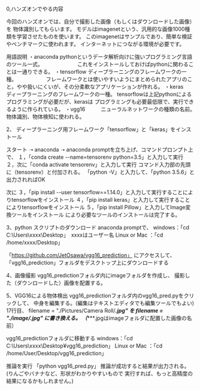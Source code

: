 0,ハンズオンでやる内容

今回のハンズオンでは、自分で撮影した画像（もしくはダウンロードした画像）を
物体識別してもらいます。
モデルはimagenetという、汎用的な画像1000種類を学習させたものを使います。
このimagenetはサンプルであり、簡単な検証やベンチマークに使われます。
インターネットにつながる環境が必要です。

用語説明
・anaconda    pythonというデータ解析向けに強いプログラミング言語のツール一式。
　　　　　　  これをインストールしておけばpythonに関わることは一通りできる。
・tensorflow   ディープラーニングのフレームワークの一種。
　　　　　  フレームワークとは使いやすいようにまとめられたアプリのこと。やや扱いにくいが、その分柔軟なアプリケーションが作れる。
・keras　　　ディープラーニングのフレームワークの一種。 tensorflowは上記pythonによるプログラミングが必要だが、kerasは
           プログラミングも必要最低限で、実行できるように作られている。
・vgg16　　　ニューラルネットワークの種類の名前。　物体識別、物体検知に使われる。



2、 ディープラーニング用フレームワーク「tensorflow」と「keras」をインストール

スタート ➝ anaconda ➝ anaconda promptを立ち上げ、コマンドプロンプト上で、
１，「conda create --name=tensorenv python=3.5」と入力して実行
２，次に「conda activate tensorenv」と入力して実行
コマンド入力部の先頭に（tensorenv）と付加される。
「python -V」と入力して、「python 3.5.6」と出力されればOK

次に
３，「pip install --user tensorflow==1.14.0」と入力して実行することによりtensorflowをインストール
４，「pip install keras」と入力して実行することによりtensorflowをインストール
５，「pip install Pillow」と入力してImage変換ツールをインストール
により必要なツールのインストールは完了する。


3、python スクリプトのダウンロード
anaconda promptで、
windows：「cd  C:\Users\xxxx\Desktop」　xxxxはユーザー名
Linux or Mac ：「cd  /home/xxxx/Desktop」

「https://github.com/JetOsawa/vgg16_prediction」
にアクセスして、「vgg16_prediction」フォルダをデスクトップ上にダウンロードする


4、画像撮影
vgg16_predictionフォルダ内にimageフォルダを作成し、
撮影した（ダウンロードした）画像を配置する。


5、VGG16による物体検出
vgg16_predictionフォルダ内のvgg16_pred.pyをクリックして、
中身を編集する。(編集はテキストエディタでも編集ツールでもよい)
17行目、
filename = "./Pictures/Camera Roll/***.jpg"
を
filename = "./image/**********.jpg"
に書き換える。
（**********.jpgはimageフォルダに配置した画像の名前）

vgg16_predictionフォルダに移動する
windows：「cd  C:\Users\xxxx\Desktop¥vgg16_prediction」
Linux or Mac ：「cd  /home/User/Desktop/vgg16_prediction」

推論を実行
「python vgg16_pred.py」
推論が成功すると結果が出力される。
(りんごやバナナなど、形状がわかりやすいもので
実行すれば、もっと高精度の結果になるかもしれません。)


